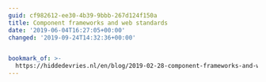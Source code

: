 ```yaml
---
guid: cf982612-ee30-4b39-9bbb-267d124f150a
title: Component frameworks and web standards
date: '2019-06-04T16:27:05+00:00'
changed: '2019-09-24T14:32:36+00:00'


bookmark_of: >-
  https://hiddedevries.nl/en/blog/2019-02-28-component-frameworks-and-web-standards
---
```


